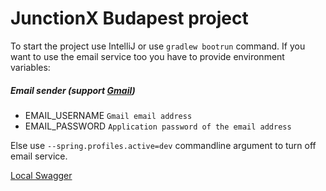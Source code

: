 # JunctionX Budapest project

To start the project use IntelliJ or use `gradlew bootrun` command. 
If you want to use the email service too you have to provide environment variables:

##### Email sender (support [Gmail](useful/gmail-app-pw-generation.md))

- EMAIL_USERNAME `Gmail email address`
- EMAIL_PASSWORD `Application password of the email address`

Else use `--spring.profiles.active=dev` commandline argument to turn off email service.

[Local Swagger](http://localhost:8080/swagger-ui/index.html?configUrl=/v3/api-docs/swagger-config)